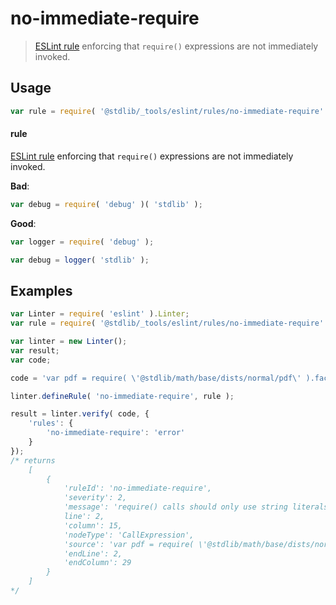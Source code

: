<!--

@license Apache-2.0

Copyright (c) 2018 The Stdlib Authors.

Licensed under the Apache License, Version 2.0 (the "License");
you may not use this file except in compliance with the License.
You may obtain a copy of the License at

   http://www.apache.org/licenses/LICENSE-2.0

Unless required by applicable law or agreed to in writing, software
distributed under the License is distributed on an "AS IS" BASIS,
WITHOUT WARRANTIES OR CONDITIONS OF ANY KIND, either express or implied.
See the License for the specific language governing permissions and
limitations under the License.

-->

# no-immediate-require

> [ESLint rule][eslint-rules] enforcing that `require()` expressions are not immediately invoked.

<section class="intro">

</section>

<!-- /.intro -->

<section class="usage">

## Usage

```javascript
var rule = require( '@stdlib/_tools/eslint/rules/no-immediate-require' );
```

#### rule

[ESLint rule][eslint-rules] enforcing that `require()` expressions are not immediately invoked.

**Bad**:

<!-- eslint-disable stdlib/no-immediate-require -->

```javascript
var debug = require( 'debug' )( 'stdlib' );
```

**Good**:

``` javascript 
var logger = require( 'debug' );

var debug = logger( 'stdlib' );
```

</section>

<!-- /.usage -->

<section class="examples">

## Examples

<!-- eslint no-undef: "error" -->

```javascript
var Linter = require( 'eslint' ).Linter;
var rule = require( '@stdlib/_tools/eslint/rules/no-immediate-require' );

var linter = new Linter();
var result;
var code;

code = 'var pdf = require( \'@stdlib/math/base/dists/normal/pdf\' ).factory( 0.0, 1.0 );';

linter.defineRule( 'no-immediate-require', rule );

result = linter.verify( code, {
    'rules': {
        'no-immediate-require': 'error'
    }
});
/* returns
    [
        {
            'ruleId': 'no-immediate-require',
            'severity': 2,
            'message': 'require() calls should only use string literals',
            line': 2,
            'column': 15,
            'nodeType': 'CallExpression',
            'source': 'var pdf = require( \'@stdlib/math/base/dists/normal/pdf\' ).factory( 0.0, 1.0 );',
            'endLine': 2,
            'endColumn': 29
        }
    ]
*/
```

</section>

<!-- /.examples -->

<section class="links">

[eslint-rules]: https://eslint.org/docs/developer-guide/working-with-rules

</section>

<!-- /.links -->
